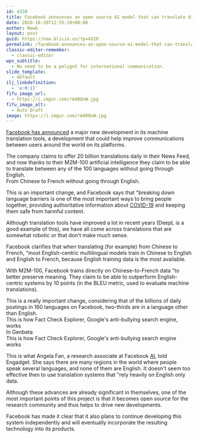 ```yaml
---
id: 4320
title: Facebook announces an open source AI model that can translate directly between 100 languages
date: 2020-10-20T12:55:19+00:00
author: Newb
layout: post
guid: https://new.blicio.us/?p=4320
permalink: /facebook-announces-an-open-source-ai-model-that-can-translate-directly-between-100-languages/
classic-editor-remember:
  - classic-editor
wps_subtitle:
  - No need to be a polygot for international communication.
slide_template:
  - default
ilj_linkdefinition:
  - 'a:0:{}'
fifu_image_url:
  - https://i.imgur.com/rAd0QvW.jpg
fifu_image_alt:
  - Auto Draft
image: https://i.imgur.com/rAd0QvW.jpg
---
```

[Facebook has announced](https://about.fb.com/news/2020/10/first-multilingual-machine-translation-model/) a major new development in its machine translation tools, a development that could help improve communications between users around the world on its platforms.

The company claims to offer 20 billion translations daily in their News Feed, and now thanks to their M2M-100 artificial intelligence they claim to be able to translate between any of the 100 languages without going through English.  
From Chinese to French without going through English.

This is an important change, and Facebook says that "breaking down language barriers is one of the most important ways to bring people together, providing authoritative information about [COVID-19](https://new.blicio.us/low-cost-online-business-ideas-for-the-post-covid-19-world/) and keeping them safe from harmful content.

Although translation tools have improved a lot in recent years (DeepL is a good example of this), we have all come across translations that are somewhat robotic or that don't make much sense.

Facebook clarifies that when translating (for example) from Chinese to French, "most English-centric multilingual models train in Chinese to English and English to French, because English training data is the most available.

With M2M-100, Facebook trains directly on Chinese-to-French data "to better preserve meaning. They claim to be able to outperform English-centric systems by 10 points (in the BLEU metric, used to evaluate machine translations).

This is a really important change, considering that of the billions of daily postings in 160 languages on Facebook, two-thirds are in a language other than English.  
This is how Fact Check Explorer, Google's anti-bullying search engine, works  
In Genbeta  
This is how Fact Check Explorer, Google's anti-bullying search engine works

This is what Angela Fan, a research associate at Facebook [AI](https://new.blicio.us/why-artificial-intelligence-is-still-not-that-intelligent/), told Engadget. She says there are many regions in the world where people speak several languages, and none of them are English. It doesn't seem too effective then to use translation systems that "rely heavily on English only data.

Although these advances are already significant in themselves, one of the most important points of this project is that it becomes open source for the research community and thus helps to drive new developments.

Facebook has made it clear that it also plans to continue developing this system independently and will eventually incorporate the resulting technology into its products.